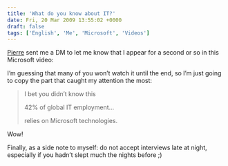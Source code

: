 ```yaml
---
title: 'What do you know about IT?'
date: Fri, 20 Mar 2009 13:55:02 +0000
draft: false
tags: ['English', 'Me', 'Microsoft', 'Videos']
---
```


[Pierre](http://www.spvfrance.fr/) sent me a DM to let me know that I appear for a second or so in this Microsoft video:

I’m guessing that many of you won’t watch it until the end, so I’m just going to copy the part that caught my attention the most:

> I bet you didn’t know this
> 
> 42% of global IT employment…
> 
> relies on Microsoft technologies.

Wow!

Finally, as a side note to myself: do not accept interviews late at night, especially if you hadn’t slept much the nights before ;)